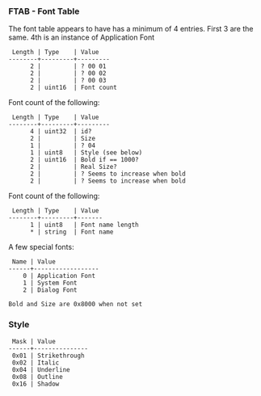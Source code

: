### FTAB - Font Table

The font table appears to have has a minimum of 4 entries. 
First 3 are the same. 4th is an instance of Application Font

```plain
 Length | Type    | Value
--------+---------+---------
      2 |         | ? 00 01
      2 |         | ? 00 02
      2 |         | ? 00 03
      2 | uint16  | Font count
```

Font count of the following:

```plain
 Length | Type    | Value
--------+---------+---------
      4 | uint32  | id?
      2 |         | Size
      1 |         | ? 04
      1 | uint8   | Style (see below)
      2 | uint16  | Bold if == 1000?
      2 |         | Real Size?
      2 |         | ? Seems to increase when bold
      2 |         | ? Seems to increase when bold
```

Font count of the following:

```plain
 Length | Type    | Value
--------+---------+-------
      1 | uint8   | Font name length
      * | string  | Font name
```

A few special fonts:

```plain
 Name | Value
------+------------------
    0 | Application Font
    1 | System Font
    2 | Dialog Font

Bold and Size are 0x8000 when not set
```


<a id="wiki-Style" />

### Style

```plain
 Mask | Value
------+---------------
 0x01 | Strikethrough
 0x02 | Italic
 0x04 | Underline
 0x08 | Outline
 0x16 | Shadow
```
